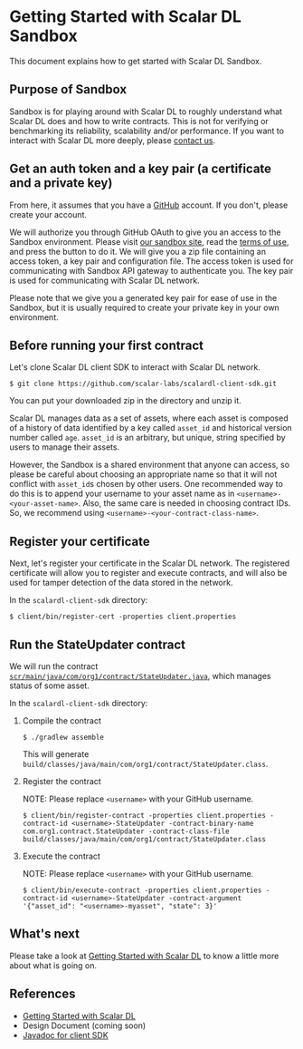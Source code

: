 # Getting Started with Scalar DL Sandbox

This document explains how to get started with Scalar DL Sandbox.

## Purpose of Sandbox

Sandbox is for playing around with Scalar DL to roughly understand what Scalar DL does and how to write contracts.
This is not for verifying or benchmarking its reliability, scalability and/or performance.
If you want to interact with Scalar DL more deeply, please [contact us](https://scalar-labs.com/contact_us/).

## Get an auth token and a key pair (a certificate and a private key)

From here, it assumes that you have a [GitHub](https://github.com/) account.
If you don't, please create your account.

We will authorize you through GitHub OAuth to give you an access to the Sandbox environment.
Please visit [our sandbox site](https://scalar-labs.com/sandbox/), read the [terms of use](https://scalar-labs.com/terms-of-use), and press the button to do it.
We will give you a zip file containing an access token, a key pair and configuration file.
The access token is used for communicating with Sandbox API gateway to authenticate you.
The key pair is used for communicating with Scalar DL network.

Please note that we give you a generated key pair for ease of use in the Sandbox, but it is usually required to create your private key in your own environment.

## Before running your first contract 

Let's clone Scalar DL client SDK to interact with Scalar DL network.
```
$ git clone https://github.com/scalar-labs/scalardl-client-sdk.git 
```
You can put your downloaded zip in the directory and unzip it.

Scalar DL manages data as a set of assets, where each asset is composed of a history of data identified by a key called `asset_id` and historical version number called `age`.
`asset_id` is an arbitrary, but unique, string specified by users to manage their assets.

However, the Sandbox is a shared environment that anyone can access,
so please be careful about choosing an appropriate name so that it will not conflict with `asset_id`s chosen by other users.
One recommended way to do this is to append your username to your asset name as in `<username>-<your-asset-name>`.
Also, the same care is needed in choosing contract IDs. So, we recommend using `<username>-<your-contract-class-name>`.

## Register your certificate

Next, let's register your certificate in the Scalar DL network.
The registered certificate will allow you to register and execute contracts, and will also be used for tamper detection of the data stored in the network.

In the `scalardl-client-sdk` directory:
```
$ client/bin/register-cert -properties client.properties
```

## Run the StateUpdater contract

We will run the contract [`scr/main/java/com/org1/contract/StateUpdater.java`](https://github.com/scalar-labs/scalardl-client-sdk/blob/master/src/main/java/com/org1/contract/StateUpdater.java), which manages status of some asset.

In the `scalardl-client-sdk` directory:

1. Compile the contract

    ```
    $ ./gradlew assemble
    ```

    This will generate `build/classes/java/main/com/org1/contract/StateUpdater.class`.

2. Register the contract

    NOTE: Please replace `<username>` with your GitHub username.

    ```
    $ client/bin/register-contract -properties client.properties -contract-id <username>-StateUpdater -contract-binary-name com.org1.contract.StateUpdater -contract-class-file build/classes/java/main/com/org1/contract/StateUpdater.class
    ```

3. Execute the contract

    NOTE: Please replace `<username>` with your GitHub username.
    ```
    $ client/bin/execute-contract -properties client.properties -contract-id <username>-StateUpdater -contract-argument '{"asset_id": "<username>-myasset", "state": 3}'
    ```
  
## What's next

Please take a look at [Getting Started with Scalar DL](dl-getting-started.md) to know a little more about what is going on. 

## References

* [Getting Started with Scalar DL](dl-getting-started.md)
* Design Document (coming soon)
* [Javadoc for client SDK](https://scalar-labs.github.io/scalardl-client-sdk/javadoc/client/)
